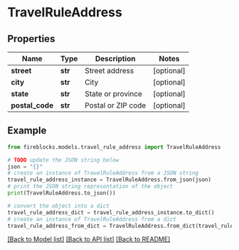 # TravelRuleAddress


## Properties

Name | Type | Description | Notes
------------ | ------------- | ------------- | -------------
**street** | **str** | Street address | [optional] 
**city** | **str** | City | [optional] 
**state** | **str** | State or province | [optional] 
**postal_code** | **str** | Postal or ZIP code | [optional] 

## Example

```python
from fireblocks.models.travel_rule_address import TravelRuleAddress

# TODO update the JSON string below
json = "{}"
# create an instance of TravelRuleAddress from a JSON string
travel_rule_address_instance = TravelRuleAddress.from_json(json)
# print the JSON string representation of the object
print(TravelRuleAddress.to_json())

# convert the object into a dict
travel_rule_address_dict = travel_rule_address_instance.to_dict()
# create an instance of TravelRuleAddress from a dict
travel_rule_address_from_dict = TravelRuleAddress.from_dict(travel_rule_address_dict)
```
[[Back to Model list]](../README.md#documentation-for-models) [[Back to API list]](../README.md#documentation-for-api-endpoints) [[Back to README]](../README.md)


